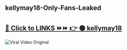 
 ## kellymay18-Only-Fans-Leaked

# <h2><a href="https://clipsfans.com/kellymay18&ref=git">🔗 Click to LINKS ⏩⏩ 👉 🟢 kellymay18 </a></h2>

<a href="https://clipsfans.com/kellymay18&ref=git" rel="nofollow" data-target="animated-image.originalLink"><img src="https://i.ibb.co.com/xMMVF88/686577567.gif" alt="Viral Video Original" style="max-width: 100%; display: inline-block;" data-target="animated-image.originalImage"></a>
